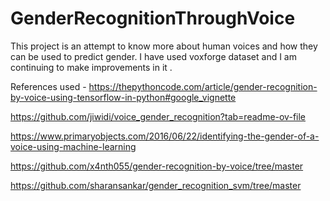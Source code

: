 # GenderRecognitionThroughVoice
This project is an attempt to know more about human voices and how they can be used to predict gender. I have used voxforge dataset and I am continuing to make improvements in it .


References used  - 
https://thepythoncode.com/article/gender-recognition-by-voice-using-tensorflow-in-python#google_vignette

https://github.com/jiwidi/voice_gender_recognition?tab=readme-ov-file

https://www.primaryobjects.com/2016/06/22/identifying-the-gender-of-a-voice-using-machine-learning

https://github.com/x4nth055/gender-recognition-by-voice/tree/master

https://github.com/sharansankar/gender_recognition_svm/tree/master


